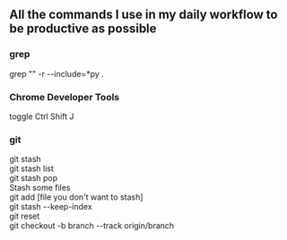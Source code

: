 ## All the commands I use in my daily workflow to be productive as possible
### grep
grep "" -r --include=\*py .
### Chrome Developer Tools
toggle Ctrl Shift J
### git
git stash\
git stash list\
git stash pop\
Stash some files\
git add [file you don't want to stash]\
git stash --keep-index\
git reset\
git checkout -b branch --track origin/branch
